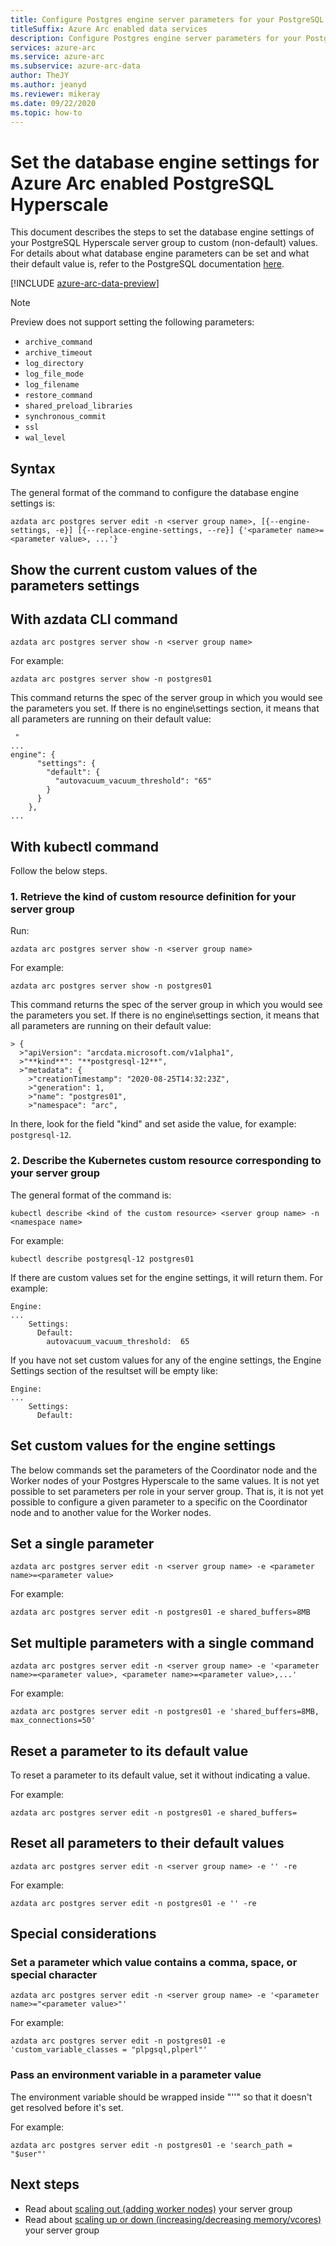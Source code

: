 ```yaml
--- 
title: Configure Postgres engine server parameters for your PostgreSQL Hyperscale server group on Azure Arc
titleSuffix: Azure Arc enabled data services
description: Configure Postgres engine server parameters for your PostgreSQL Hyperscale server group on Azure Arc
services: azure-arc
ms.service: azure-arc
ms.subservice: azure-arc-data
author: TheJY
ms.author: jeanyd
ms.reviewer: mikeray
ms.date: 09/22/2020
ms.topic: how-to
---
```


# Set the database engine settings for Azure Arc enabled PostgreSQL Hyperscale

This document describes the steps to set the database engine settings of your PostgreSQL Hyperscale server group to custom (non-default) values. For details about what database engine parameters can be set and what their default value is, refer to the PostgreSQL documentation [here](https://www.postgresql.org/docs/current/runtime-config.html).

[!INCLUDE [azure-arc-data-preview](../../../includes/azure-arc-data-preview.md)]

> [!NOTE]
> Preview does not support setting the following parameters: 
>
> - `archive_command`
> - `archive_timeout`
> - `log_directory`
> - `log_file_mode`
> - `log_filename`
> - `restore_command`
> - `shared_preload_libraries`
> - `synchronous_commit`
> - `ssl`
> - `wal_level`

## Syntax

The general format of the command to configure the database engine settings is:

```console
azdata arc postgres server edit -n <server group name>, [{--engine-settings, -e}] [{--replace-engine-settings, --re}] {'<parameter name>=<parameter value>, ...'}
```

## Show the current custom values of the parameters settings

## With azdata CLI command

```console
azdata arc postgres server show -n <server group name>
```

For example:

```console
azdata arc postgres server show -n postgres01
```

This command returns the spec of the server group in which you would see the parameters you set. If there is no engine\settings section, it means that all parameters are running on their default value:

```console
 "
...
engine": {
      "settings": {
        "default": {
          "autovacuum_vacuum_threshold": "65"
        }
      }
    },
...
```

## With kubectl command

Follow the below steps.

### 1. Retrieve the kind of custom resource definition for your server group

Run:

```console
azdata arc postgres server show -n <server group name>
```

For example:

```console
azdata arc postgres server show -n postgres01
```

This command returns the spec of the server group in which you would see the parameters you set. If there is no engine\settings section, it means that all parameters are running on their default value:

```
> {
  >"apiVersion": "arcdata.microsoft.com/v1alpha1",
  >"**kind**": "**postgresql-12**",
  >"metadata": {
    >"creationTimestamp": "2020-08-25T14:32:23Z",
    >"generation": 1,
    >"name": "postgres01",
    >"namespace": "arc",
```

In there, look for the field "kind" and set aside the value, for example: `postgresql-12`.

### 2. Describe the Kubernetes custom resource corresponding to your server group 

The general format of the command is:

```console
kubectl describe <kind of the custom resource> <server group name> -n <namespace name>
```

For example:

```console
kubectl describe postgresql-12 postgres01
```

If there are custom values set for the engine settings, it will return them. For example:

```console
Engine:
...
    Settings:
      Default:
        autovacuum_vacuum_threshold:  65
```

If you have not set custom values for any of the engine settings, the Engine Settings section of the resultset will be empty like:

```console
Engine:
...
    Settings:
      Default:
```

## Set custom values for the engine settings

The below commands set the parameters of the Coordinator node and the Worker nodes of your Postgres Hyperscale to the same values. It is not yet possible to set parameters per role in your server group. That is, it is not yet possible to configure a given parameter to a specific on the Coordinator node and to another value for the Worker nodes.

## Set a single parameter

```console
azdata arc postgres server edit -n <server group name> -e <parameter name>=<parameter value>
```

For example:

```console
azdata arc postgres server edit -n postgres01 -e shared_buffers=8MB
```

## Set multiple parameters with a single command

```console
azdata arc postgres server edit -n <server group name> -e '<parameter name>=<parameter value>, <parameter name>=<parameter value>,...'
```

For example:

```console
azdata arc postgres server edit -n postgres01 -e 'shared_buffers=8MB, max_connections=50'
```

## Reset a parameter to its default value

To reset a parameter to its default value, set it without indicating a value. 

For example:

```console
azdata arc postgres server edit -n postgres01 -e shared_buffers=
```

## Reset all parameters to their default values

```console
azdata arc postgres server edit -n <server group name> -e '' -re
```

For example:

```console
azdata arc postgres server edit -n postgres01 -e '' -re
```

## Special considerations

### Set a parameter which value contains a comma, space, or special character

```console
azdata arc postgres server edit -n <server group name> -e '<parameter name>="<parameter value>"'
```

For example:

```console
azdata arc postgres server edit -n postgres01 -e 'custom_variable_classes = "plpgsql,plperl"'
```

### Pass an environment variable in a parameter value

The environment variable should be wrapped inside "''" so that it doesn't get resolved before it's set.

For example: 

```console
azdata arc postgres server edit -n postgres01 -e 'search_path = "$user"'
```



## Next steps
- Read about [scaling out (adding worker nodes)](scale-out-postgresql-hyperscale-server-group.md) your server group
- Read about [scaling up or down (increasing/decreasing memory/vcores)](scale-up-down-postgresql-hyperscale-server-group-using-cli.md) your server group

